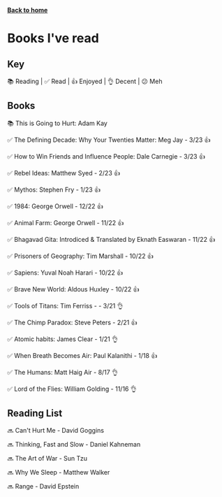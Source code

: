 [__Back to home__](../index.md)

# Books I've read

## Key

📚 Reading |
✅ Read |
👍 Enjoyed |
👌 Decent |
😕 Meh


## Books

📚 This is Going to Hurt: Adam Kay

✅ The Defining Decade: Why Your Twenties Matter: Meg Jay - 3/23 👍

✅ How to Win Friends and Influence People: Dale Carnegie - 3/23 👍

✅ Rebel Ideas: Matthew Syed - 2/23 👍

✅ Mythos: Stephen Fry - 1/23 👍

✅ 1984: George Orwell - 12/22 👍

✅ Animal Farm: George Orwell - 11/22 👍

✅ Bhagavad Gita: Introdiced & Translated by Eknath Easwaran - 11/22 👍

✅ Prisoners of Geography: Tim Marshall - 10/22 👍

✅ Sapiens: Yuval Noah Harari - 10/22 👍

✅ Brave New World: Aldous Huxley - 10/22 👍

✅ Tools of Titans: Tim Ferriss - - 3/21 👌

✅ The Chimp Paradox: Steve Peters - 2/21 👍

✅ Atomic habits: James Clear - 1/21 👌

✅ When Breath Becomes Air: Paul Kalanithi - 1/18 👍

✅ The Humans: Matt Haig Air - 8/17 👌

✅ Lord of the Flies: William Golding - 11/16 👌

## Reading List

🔜 Can't Hurt Me - David Goggins

🔜 Thinking, Fast and Slow - Daniel Kahneman

🔜 The Art of War - Sun Tzu

🔜 Why We Sleep - Matthew Walker

🔜 Range - David Epstein
